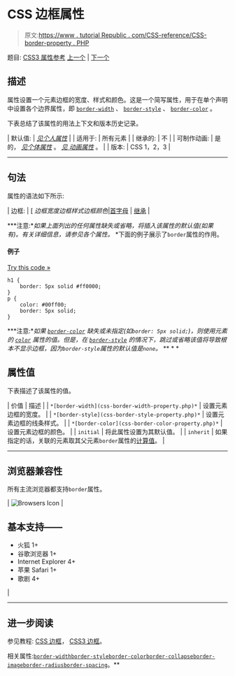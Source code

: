 # CSS 边框属性

> 原文:[https://www . tutorial Republic . com/CSS-reference/CSS-border-property . PHP](https://www.tutorialrepublic.com/css-reference/css-border-property.php)

题目: [CSS3 属性参考](css3-properties.php) [上一个](css-background-repeat-property.php) | [下一个](css-border-bottom-property.php)

## 描述

属性设置一个元素边框的宽度、样式和颜色。这是一个简写属性，用于在单个声明中设置各个边界属性，即 [`border-width`](css-border-width-property.php) 、 [`border-style`](css-border-style-property.php) 、 [`border-color`](css-border-color-property.php) 。

下表总结了该属性的用法上下文和版本历史记录。

| 默认值: | *[见个人属性](#property-values)* |
| 适用于: | 所有元素 |
| 继承的: | 不 |
| 可制作动画: | 是的， *[见个体属性](#property-values)* 。 [*见* *动画属性*](css-animatable-properties.php) 。 |
| 版本: | CSS 1，2，3 |

* * *

## 句法

属性的语法如下所示:

| 边框: | [ *边框宽度边框样式边框颜色*&#124;[首字母](../definitions.php#initial) &#124; [继承](../definitions.php#inherit) |

 ***注意:**如果上面列出的任何属性缺失或省略，将插入该属性的默认值(如果有)。有关详细信息，请参见各个属性。*  *下面的例子展示了`border`属性的作用。

#### 例子

[Try this code »](../codelab.php?topic=css&file=border-property "Try this code using online Editor")

```
h1 {
    border: 5px solid #ff0000;
}
p {
    color: #00ff00;
    border: 5px solid;
}
```

 ***注意:**如果 [`border-color`](css-border-color-property.php) 缺失或未指定(如`border: 5px solid;`)，则使用元素的 [`color`](css-color-property.php) 属性的值。但是，在 [`border-style`](css-border-style-property.php) 的情况下，跳过或省略该值将导致根本不显示边框，因为`border-style`属性的默认值是`none`。*  ** * *

## 属性值

下表描述了该属性的值。

| 价值 | 描述 |
| `*[border-width](css-border-width-property.php)*` | 设置元素边框的宽度。 |
| `*[border-style](css-border-style-property.php)*` | 设置元素边框的线条样式。 |
| `*[border-color](css-border-color-property.php)*` | 设置元素边框的颜色。 |
| `initial` | 将此属性设置为其默认值。 |
| `inherit` | 如果指定的话，关联的元素取其父元素`border`属性的[计算值](../definitions.php#computed-value)。 |

* * *

## 浏览器兼容性

所有主流浏览器都支持`border`属性。

| ![Browsers Icon](../Images/e9331123c77668c1832e541c2fca1002.png) | 

## 基本支持——

*   火狐 1+
*   谷歌浏览器 1+
*   Internet Explorer 4+
*   苹果 Safari 1+
*   歌剧 4+

 |

* * *

## 进一步阅读

参见教程: [CSS 边框](../css-tutorial/css-border.php)， [CSS3 边框](../css-tutorial/css3-border.php)。

相关属性:[`border-width`](css-border-width-property.php)[`border-style`](css-border-style-property.php)[`border-color`](css-border-color-property.php)[`border-collapse`](css-border-collapse-property.php)[`border-image`](css3-border-image-property.php)[`border-radius`](css3-border-radius-property.php)[`border-spacing`](css-border-spacing-property.php)。**